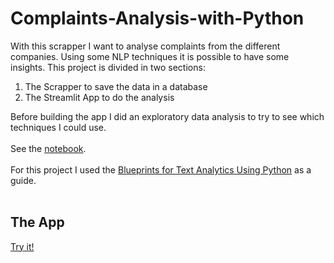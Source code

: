 # Complaints-Analysis-with-Python

With this scrapper I want to analyse complaints from the different companies. Using some NLP techniques it is possible to have some insights.
This project is divided in two sections:

  1. The Scrapper to save the data in a database
  2. The Streamlit App to do the analysis


Before building the app I did an exploratory data analysis to try to see which techniques I could use.
<br><br>
See the [notebook](https://github.com/joaomsimoes/Complaints-Analysis-with-Python/blob/main/eda.ipynb).
<br><br>
For this project I used the [Blueprints for Text Analytics Using Python](https://www.amazon.com/Blueprints-Text-Analytics-Using-Python/dp/149207408X/) as a guide.
<br><br>
## The App
[Try it!](http://3.122.250.7/)